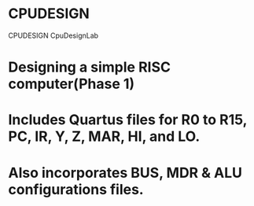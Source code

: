 # CPUDESIGN
CPUDESIGN
CpuDesignLab
# Designing a simple RISC computer(Phase 1)
# Includes Quartus files for R0 to R15, PC, IR, Y, Z, MAR, HI, and LO. 
# Also incorporates BUS, MDR & ALU configurations files.
